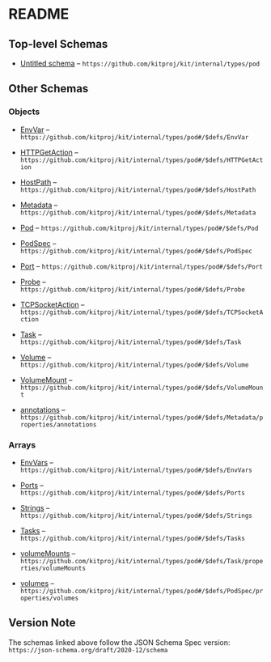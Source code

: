# README

## Top-level Schemas

*   [Untitled schema](./pod.md) – `https://github.com/kitproj/kit/internal/types/pod`

## Other Schemas

### Objects

*   [EnvVar](./pod-defs-envvar.md "A environment variable") – `https://github.com/kitproj/kit/internal/types/pod#/$defs/EnvVar`

*   [HTTPGetAction](./pod-defs-httpgetaction.md "HTTPGetAction describes an action based on HTTP Get requests") – `https://github.com/kitproj/kit/internal/types/pod#/$defs/HTTPGetAction`

*   [HostPath](./pod-defs-hostpath.md) – `https://github.com/kitproj/kit/internal/types/pod#/$defs/HostPath`

*   [Metadata](./pod-defs-metadata.md) – `https://github.com/kitproj/kit/internal/types/pod#/$defs/Metadata`

*   [Pod](./pod-defs-pod.md) – `https://github.com/kitproj/kit/internal/types/pod#/$defs/Pod`

*   [PodSpec](./pod-defs-podspec.md "Task is a unit of work that should be run") – `https://github.com/kitproj/kit/internal/types/pod#/$defs/PodSpec`

*   [Port](./pod-defs-port.md "A port to expose") – `https://github.com/kitproj/kit/internal/types/pod#/$defs/Port`

*   [Probe](./pod-defs-probe.md "A probe to check if the task is alive, it will be restarted if not") – `https://github.com/kitproj/kit/internal/types/pod#/$defs/Probe`

*   [TCPSocketAction](./pod-defs-tcpsocketaction.md "TCPSocketAction describes an action based on opening a socket") – `https://github.com/kitproj/kit/internal/types/pod#/$defs/TCPSocketAction`

*   [Task](./pod-defs-task.md "A task is a container or a command to run") – `https://github.com/kitproj/kit/internal/types/pod#/$defs/Task`

*   [Volume](./pod-defs-volume.md) – `https://github.com/kitproj/kit/internal/types/pod#/$defs/Volume`

*   [VolumeMount](./pod-defs-volumemount.md "VolumeMount describes a mounting of a Volume within a container") – `https://github.com/kitproj/kit/internal/types/pod#/$defs/VolumeMount`

*   [annotations](./pod-defs-metadata-properties-annotations.md "Annotations is an unstructured key value map stored with a resource that may be set by external tools to store and retrieve arbitrary metadata") – `https://github.com/kitproj/kit/internal/types/pod#/$defs/Metadata/properties/annotations`

### Arrays

*   [EnvVars](./pod-defs-envvars.md "A list of environment variables") – `https://github.com/kitproj/kit/internal/types/pod#/$defs/EnvVars`

*   [Ports](./pod-defs-ports.md "A list of ports to expose") – `https://github.com/kitproj/kit/internal/types/pod#/$defs/Ports`

*   [Strings](./pod-defs-strings.md) – `https://github.com/kitproj/kit/internal/types/pod#/$defs/Strings`

*   [Tasks](./pod-defs-tasks.md) – `https://github.com/kitproj/kit/internal/types/pod#/$defs/Tasks`

*   [volumeMounts](./pod-defs-task-properties-volumemounts.md "Volumes to mount in the container") – `https://github.com/kitproj/kit/internal/types/pod#/$defs/Task/properties/volumeMounts`

*   [volumes](./pod-defs-podspec-properties-volumes.md "Volumes is a list of volumes that can be mounted by containers belonging to the pod") – `https://github.com/kitproj/kit/internal/types/pod#/$defs/PodSpec/properties/volumes`

## Version Note

The schemas linked above follow the JSON Schema Spec version: `https://json-schema.org/draft/2020-12/schema`
